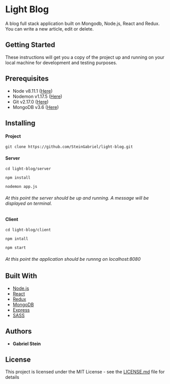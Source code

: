 # Light Blog

A blog full stack application built on Mongodb, Node.js, React and Redux. You can write a new article, edit or delete.

## Getting Started

These instructions will get you a copy of the project up and running on your local machine for development and testing purposes.

## Prerequisites

- Node v8.11.1 ([Here](https://nodejs.org/en/))
- Nodemon v1.17.5 ([Here](https://nodemon.io/))
- Git v2.17.0 ([Here](https://git-scm.com/downloads/))
- MongoDB v3.6 ([Here](https://www.mongodb.com/))

## Installing

#### Project

```
git clone https://github.com/SteinGabriel/light-blog.git
```

#### Server

```
cd light-blog/server
```

```
npm install
```

```
nodemon app.js
```

###### At this point the server should be up and running. A message will be displayed on terminal.

#### Client

```
cd light-blog/client
```

```
npm intall
```

```
npm start
```

###### At this point the application should be runnng on localhost:8080

## Built With

- [Node.js](https://nodejs.org/en/)
- [React](https://reactjs.org/)
- [Redux](https://redux.js.org/)
- [MongoDB](https://www.mongodb.com/)
- [Express](https://expressjs.com/)
- [SASS](https://sass-lang.com/)

## Authors

- **Gabriel Stein**

## License

This project is licensed under the MIT License - see the [LICENSE.md](LICENSE.md) file for details
